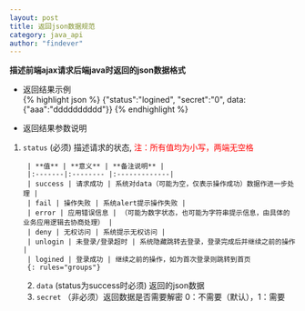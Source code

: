 ```yaml
---
layout: post
title: 返回json数据规范
category: java_api
author: "findever"
---
```


__描述前端ajax请求后端java时返回的json数据格式__

<!--more-->

* 返回结果示例  
{% highlight json %}
	{"status":"logined", "secret":"0", data:{"aaa":"dddddddddd"}}
{% endhighlight %}

* 返回结果参数说明
1. `status` (必须) 描述请求的状态, <span style="color:red">注：所有值均为小写，两端无空格</span>

		| **值** | **意义** | **备注说明** |
		|:-------|:-------- |:-------------|
		| success | 请求成功 | 系统对data（可能为空，仅表示操作成功）数据作进一步处理 |
		| fail | 操作失败 | 系统alert提示操作失败 |
		| error | 应用错误信息 | （可能为数字状态，也可能为字符串提示信息，由具体的业务应用逻辑去协商处理） |
		| deny | 无权访问 | 系统提示无权访问 |
		| unlogin | 未登录/登录超时 | 系统隐藏跳转去登录，登录完成后并继续之前的操作 |
		| logined | 登录成功 | 继续之前的操作，如为首次登录则跳转到首页 
		{: rules="groups"}

	2. `data` (status为success时必须) 返回的json数据
	3. `secret` （非必须）返回数据是否需要解密 0：不需要（默认），1：需要